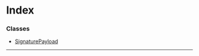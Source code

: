 

# Index

### Classes

* [SignaturePayload](../classes/_type_signaturepayload_.signaturepayload.md)

---

